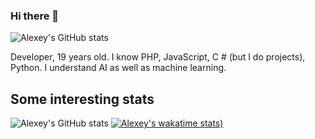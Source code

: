 ### Hi there 👋



![Alexey's GitHub stats](https://github-readme-stats.vercel.app/api?username=pnsrc&show_icons=true&theme=tokyonight)

Developer, 19 years old. I know PHP, JavaScript, C # (but I do projects), Python. I understand AI as well as machine learning.

## Some interesting stats
![Alexey's GitHub stats](https://github-readme-stats.vercel.app/api/top-langs/?username=pnsrc&langs_count=10&theme=tokyonight)
[![Alexey's wakatime stats](https://github-readme-stats.vercel.app/api/wakatime?username=pnsrc&theme=tokyonight))](https://github.com/anuraghazra/github-readme-stats)
